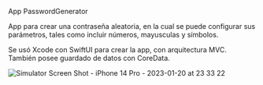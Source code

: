 App PasswordGenerator

App para crear una contraseña aleatoria, en la cual se puede configurar sus parámetros, tales como incluir números, mayusculas y símbolos. 

Se usó Xcode con SwiftUI para crear la app, con arquitectura MVC.
También posee guardado de datos con CoreData.

![Simulator Screen Shot - iPhone 14 Pro - 2023-01-20 at 23 33 22](https://user-images.githubusercontent.com/92230544/213843572-6ad8b627-5b20-4fc1-aeb0-1e24b2917fd5.png)
